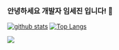 ### 안녕하세요 개발자 임세진 입니다! 👋

[![github stats](https://github-readme-stats.vercel.app/api?username=sejinlim1107&show_icons=true&hide_border=true)](https://github.com/sejinlim1107)
[![Top Langs](https://github-readme-stats.vercel.app/api/top-langs/?username=sejinlim1107&layout=compact)](https://github.com/sejinlim1107)

<a href="https://github.com/sejinlim1107" target="_blank"><img src="https://img.shields.io/badge/JAVA-007396?style=flat-square&logo=Java&logoColor=white"/></a>

<!--
**sejinlim1107/sejinlim1107** is a ✨ _special_ ✨ repository because its `README.md` (this file) appears on your GitHub profile.

Here are some ideas to get you started:

- 🔭 I’m currently working on ...
- 🌱 I’m currently learning ...
- 👯 I’m looking to collaborate on ...
- 🤔 I’m looking for help with ...
- 💬 Ask me about ...
- 📫 How to reach me: ...
- 😄 Pronouns: ...
- ⚡ Fun fact: ...
-->
